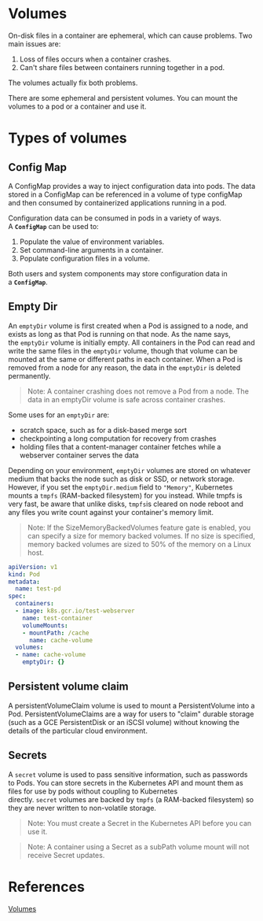 # Volumes

On-disk files in a container are ephemeral, which can cause problems. Two main issues are:

1. Loss of files occurs when a container crashes.
2. Can't share files between containers running together in a pod.

The volumes actually fix both problems.

There are some ephemeral and persistent volumes. You can mount the volumes to a pod or a container and use it.

# Types of volumes

## Config Map

A ConfigMap provides a way to inject configuration data into pods. The data stored in a ConfigMap can be referenced in a volume of type configMap and then consumed by containerized applications running in a pod.

Configuration data can be consumed in pods in a variety of ways. A **`ConfigMap`** can be used to:

1. Populate the value of environment variables.
2. Set command-line arguments in a container.
3. Populate configuration files in a volume.

Both users and system components may store configuration data in a **`ConfigMap`**.

## Empty Dir

An `emptyDir` volume is first created when a Pod is assigned to a node, and exists as long as that Pod is running on that node. As the name says, the `emptyDir` volume is initially empty. All containers in the Pod can read and write the same files in the `emptyDir` volume, though that volume can be mounted at the same or different paths in each container. When a Pod is removed from a node for any reason, the data in the `emptyDir` is deleted permanently.

> Note: A container crashing does not remove a Pod from a node. The data in an emptyDir volume is safe across container crashes.
> 

Some uses for an `emptyDir` are:

- scratch space, such as for a disk-based merge sort
- checkpointing a long computation for recovery from crashes
- holding files that a content-manager container fetches while a webserver container serves the data

Depending on your environment, `emptyDir` volumes are stored on whatever medium that backs the node such as disk or SSD, or network storage. However, if you set the `emptyDir.medium` field to `"Memory"`, Kubernetes mounts a `tmpfs` (RAM-backed filesystem) for you instead. While tmpfs is very fast, be aware that unlike disks, `tmpfs`is cleared on node reboot and any files you write count against your container's memory limit.

> Note: If the SizeMemoryBackedVolumes feature gate is enabled, you can specify a size for memory backed volumes. If no size is specified, memory backed volumes are sized to 50% of the memory on a Linux host.
> 

```yaml
apiVersion: v1
kind: Pod
metadata:
  name: test-pd
spec:
  containers:
  - image: k8s.gcr.io/test-webserver
    name: test-container
    volumeMounts:
    - mountPath: /cache
      name: cache-volume
  volumes:
  - name: cache-volume
    emptyDir: {}
```

## Persistent volume claim

A persistentVolumeClaim volume is used to mount a PersistentVolume into a Pod. PersistentVolumeClaims are a way for users to "claim" durable storage (such as a GCE PersistentDisk or an iSCSI volume) without knowing the details of the particular cloud environment.

## Secrets

A `secret` volume is used to pass sensitive information, such as passwords to Pods. You can store secrets in the Kubernetes API and mount them as files for use by pods without coupling to Kubernetes directly. `secret` volumes are backed by `tmpfs` (a RAM-backed filesystem) so they are never written to non-volatile storage.

> Note: You must create a Secret in the Kubernetes API before you can use it.
> 

> Note: A container using a Secret as a subPath volume mount will not receive Secret updates.
> 

# References

[Volumes](https://kubernetes.io/docs/concepts/storage/volumes/)